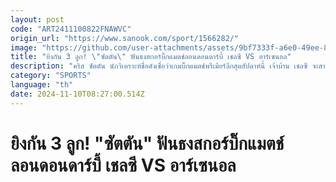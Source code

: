 ```yaml
---
layout: post
code: "ART2411100822FNAWVC"
origin_url: "https://www.sanook.com/sport/1566282/"
image: "https://github.com/user-attachments/assets/9bf7333f-a6e0-49ee-8673-0a6676e3ffe6"
title: "ยิงกัน 3 ลูก! \"ซัตตัน\" ฟันธงสกอร์บิ๊กแมตช์ลอนดอนดาร์บี้ เชลซี VS อาร์เซนอล"
description: "คริส ซัตตัน นักวิเคราะห์ชื่อดังเชื่อว่าเกมบิ๊กแมตช์พรีเมียร์ลีกสุดสัปดาห์นี้ เจ้าบ้าน เชลซี จะสามารถเฉือนชนะ อาร์เซนอล ได้อย่างหวุดหวิด และทำให้พวกเขาแซงขึ้นไปลุ้นท็อปโฟร์ได้อย่างเต็มตัว"
category: "SPORTS"
language: "th"
date: 2024-11-10T08:27:00.514Z
---
```


# ยิงกัน 3 ลูก! "ซัตตัน" ฟันธงสกอร์บิ๊กแมตช์ลอนดอนดาร์บี้ เชลซี VS อาร์เซนอล